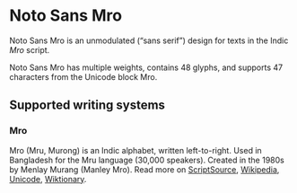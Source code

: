 
# Noto Sans Mro

Noto Sans Mro is an unmodulated (“sans serif”) design for texts in the Indic _Mro_ script. 

Noto Sans Mro has multiple weights, contains 48 glyphs, and supports 47 characters from the Unicode block Mro.


## Supported writing systems


### Mro

Mro (Mru, Murong) is an Indic alphabet, written left-to-right. Used in Bangladesh for the Mru language (30,000 speakers). Created in the 1980s by Menlay Murang (Manley Mro). Read more on [ScriptSource](https://scriptsource.org/scr/Mroo), [Wikipedia](https://en.wikipedia.org/wiki/ISO_15924:Mroo), [Unicode](https://www.unicode.org/versions/Unicode13.0.0/ch13.pdf#G27701), [Wiktionary](https://en.wiktionary.org/wiki/Category:Mro_script).

